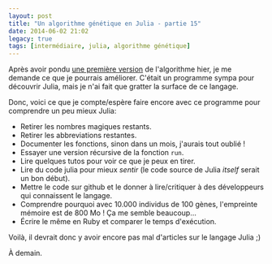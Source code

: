 ```yaml
---
layout: post
title: "Un algorithme génétique en Julia - partie 15"
date: 2014-06-02 21:02
legacy: true
tags: [intermédiaire, julia, algorithme génétique]
---
```




Après avoir pondu [une première version](blog/2014/06/01/un-algorithme-genetique-en-julia-partie-14/)
de l'algorithme hier, je me demande ce que je pourrais améliorer. C'était
un programme sympa pour découvrir Julia, mais je n'ai fait que gratter la
surface de ce langage.

<!-- more -->

Donc, voici ce que je compte/espère faire encore avec ce programme pour
comprendre un peu mieux Julia:

- Retirer les nombres magiques restants.
- Retirer les abbreviations restantes.
- Documenter les fonctions, sinon dans un mois, j'aurais tout oublié !
- Essayer une version récursive de la fonction `run`.
- Lire quelques tutos pour voir ce que je peux en tirer.
- Lire du code julia pour mieux *sentir* (le code source de Julia *itself*
  serait un bon début).
- Mettre le code sur github et le donner à lire/critiquer à des développeurs qui
  connaissent le langage.
- Comprendre pourquoi avec 10.000 individus de 100 gènes, l'empreinte
  mémoire est de 800 Mo ! Ça me semble beaucoup…
- Écrire le même en Ruby et comparer le temps d'exécution.

Voilà, il devrait donc y avoir encore pas mal d'articles sur le langage
Julia ;)



À demain.


